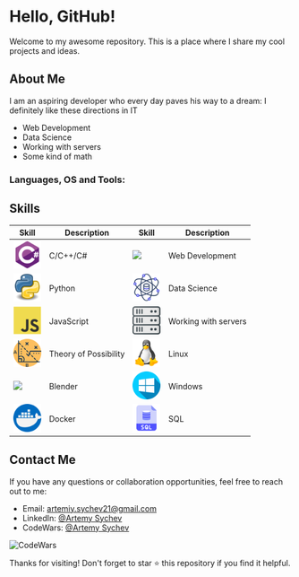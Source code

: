 # Hello, GitHub!

Welcome to my awesome repository. This is a place where I share my cool projects and ideas.

## About Me

I am an aspiring developer who every day paves his way to a dream:
I definitely like these directions in IT

- Web Development
- Data Science
- Working with servers
- Some kind of math

### Languages, OS and Tools:


## Skills

| Skill                                          | Description                              | Skill                                          | Description                              |
|-----------------------------------------------|------------------------------------------|-----------------------------------------------|------------------------------------------|
| <img src="c.png" width="50">                 | C/C++/C#                                 | <img src="web_developing.png" width="50">     | Web Development                          |
| <img src="python.png" width="50">             | Python                                   | <img src="data_science.png" width="50">       | Data Science                            |
| <img src="js.png" width="50">                 | JavaScript                               | <img src="servers.png" width="50">            | Working with servers                    |
| <img src="math.png" width="50">               | Theory of Possibility                    | <img src="linux.png" width="50">              | Linux                                    |
| <img src="blender.png" width="50">            | Blender                                  | <img src="windows.png" width="50">            | Windows                                  |
| <img src="docker.png" width="50">             | Docker                                   | <img src="sql.png" width="50">                | SQL                                      |




## Contact Me

If you have any questions or collaboration opportunities, feel free to reach out to me:

- Email: artemiy.sychev21@gmail.com
- LinkedIn: [@Artemy Sychev](https://www.linkedin.com/in/artemy-sychev-803465207/)
- CodeWars: [@Artemy Sychev](https://www.codewars.com/users/Artemy%20Sychev)

![CodeWars](https://www.codewars.com/users/Artemy%20Sychev/badges/large)

Thanks for visiting! Don't forget to star ⭐ this repository if you find it helpful.


